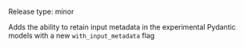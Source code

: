Release type: minor

Adds the ability to retain input metadata in the experimental Pydantic models with
a new `with_input_metadata` flag
